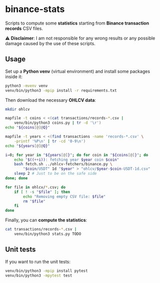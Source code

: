 # binance-stats

Scripts to compute some **statistics** starting from **Binance transaction records** CSV files.

:warning: **Disclaimer**: I am not responsible for any wrong results or any possible damage caused by the use of these scripts.

## Usage

Set up a **Python venv** (virtual environment) and install some packages inside it:

```bash
python3 -mvenv venv
venv/bin/python3 -mpip install -r requirements.txt
```

Then download the necessary **OHLCV data**:

```bash
mkdir ohlcv

mapfile -t coins < <(cat transactions/records-*.csv |
    venv/bin/python3 coins.py | tr -d '\r')
echo "${coins[@]@Q}"

mapfile -t years < <(find transactions -name 'records-*.csv' \
    -printf '%P\n' | tr -cd '0-9\n')
echo "${years[@]@Q}"

i=0; for year in "${years[@]}"; do for coin in "${coins[@]}"; do
    echo "$((++i)): fetching year $year coin $coin"
    bash fetch.sh ../ohlcv-fetchers/binance.py \
        "$coin/USDT" 1d "$year" > "ohlcv/$year-$coin-USDT-1d.csv"
    sleep 2 # Just to be on the safe side
done; done

for file in ohlcv/*.csv; do
    if [ ! -s "$file" ]; then
        echo "Removing empty CSV file: $file"
        rm "$file"
    fi
done
```

Finally, you can **compute the statistics**:

```bash
cat transactions/records-*.csv |
    venv/bin/python3 stats.py TODO
```

## Unit tests

If you want to run the unit tests:

```bash
venv/bin/python3 -mpip install pytest
venv/bin/python3 -mpytest test
```
